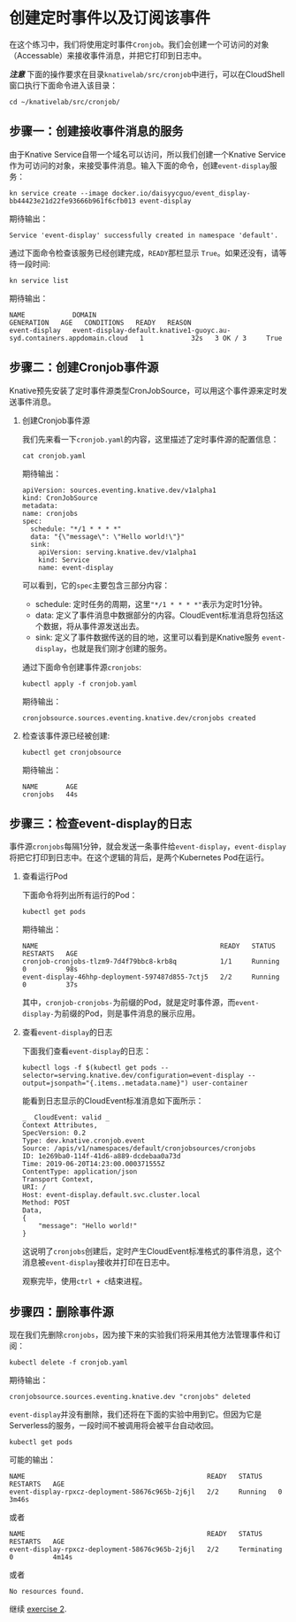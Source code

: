 # 创建定时事件以及订阅该事件

在这个练习中，我们将使用定时事件`Cronjob`。我们会创建一个可访问的对象（Accessable）来接收事件消息，并把它打印到日志中。

***注意*** 下面的操作要求在目录`knativelab/src/cronjob`中进行，可以在CloudShell窗口执行下面命令进入该目录：
```
cd ~/knativelab/src/cronjob/
```

## 步骤一：创建接收事件消息的服务

由于Knative Service自带一个域名可以访问，所以我们创建一个Knative Service作为可访问的对象，来接受事件消息。输入下面的命令，创建`event-display`服务：

```text
kn service create --image docker.io/daisyycguo/event_display-bb44423e21d22fe93666b961f6cfb013 event-display 
```

期待输出：
```
Service 'event-display' successfully created in namespace 'default'.
```

通过下面命令检查该服务已经创建完成，`READY`那栏显示 `True`。如果还没有，请等待一段时间:

```text
kn service list
```

期待输出：
```
NAME            DOMAIN                                                                   GENERATION   AGE   CONDITIONS   READY   REASON
event-display   event-display-default.knative1-guoyc.au-syd.containers.appdomain.cloud   1            32s   3 OK / 3     True
```

## 步骤二：创建Cronjob事件源

Knative预先安装了定时事件源类型CronJobSource，可以用这个事件源来定时发送事件消息。

1. 创建Cronjob事件源

    我们先来看一下`cronjob.yaml`的内容，这里描述了定时事件源的配置信息：
    ```text
    cat cronjob.yaml
    ```

    期待输出：
    ```
    apiVersion: sources.eventing.knative.dev/v1alpha1
    kind: CronJobSource
    metadata:
    name: cronjobs
    spec:
      schedule: "*/1 * * * *"
      data: "{\"message\": \"Hello world!\"}"
      sink:
        apiVersion: serving.knative.dev/v1alpha1
        kind: Service
        name: event-display
    ```

    可以看到，它的`spec`主要包含三部分内容：
    - schedule: 定时任务的周期，这里`"*/1 * * * *"`表示为定时1分钟。
    - data: 定义了事件消息中数据部分的内容。CloudEvent标准消息将包括这个数据，将从事件源发送出去。
    - sink: 定义了事件数据传送的目的地，这里可以看到是Knative服务 `event-display`，也就是我们刚才创建的服务。

    通过下面命令创建事件源`cronjobs`:

    ```text
    kubectl apply -f cronjob.yaml
    ```

    期待输出：
    ```
    cronjobsource.sources.eventing.knative.dev/cronjobs created
    ```
    
2. 检查该事件源已经被创建:

    ```text
    kubectl get cronjobsource
    ```

    期待输出：
    ```
    NAME       AGE
    cronjobs   44s
    ```

## 步骤三：检查event-display的日志

事件源`cronjobs`每隔1分钟，就会发送一条事件给`event-display`，`event-display`将把它打印到日志中。在这个逻辑的背后，是两个Kubernetes Pod在运行。

1. 查看运行Pod

    下面命令将列出所有运行的Pod：
    ```
    kubectl get pods
    ```

    期待输出：
    ```
    NAME                                              READY   STATUS    RESTARTS   AGE
    cronjob-cronjobs-tlzm9-7d4f79bbc8-krb8q           1/1     Running   0          98s
    event-display-46hhp-deployment-597487d855-7ctj5   2/2     Running   0          37s
    ```

    其中，`cronjob-cronjobs-`为前缀的Pod，就是定时事件源，而`event-display-`为前缀的Pod，则是事件消息的展示应用。

2. 查看`event-display`的日志

    下面我们查看`event-display`的日志：
    ```
    kubectl logs -f $(kubectl get pods --selector=serving.knative.dev/configuration=event-display --output=jsonpath="{.items..metadata.name}") user-container
    ```

    能看到日志显示的CloudEvent标准消息如下面所示：
    ```
    _  CloudEvent: valid _
    Context Attributes,
    SpecVersion: 0.2
    Type: dev.knative.cronjob.event
    Source: /apis/v1/namespaces/default/cronjobsources/cronjobs
    ID: 1e269ba0-114f-41d6-a889-dcdebaa0a73d
    Time: 2019-06-20T14:23:00.000371555Z
    ContentType: application/json
    Transport Context,
    URI: /
    Host: event-display.default.svc.cluster.local
    Method: POST
    Data,
    {
        "message": "Hello world!"
    }
    ```
    这说明了`cronjobs`创建后，定时产生CloudEvent标准格式的事件消息，这个消息被`event-display`接收并打印在日志中。

    观察完毕，使用`ctrl + c`结束进程。

## 步骤四：删除事件源

现在我们先删除`cronjobs`，因为接下来的实验我们将采用其他方法管理事件和订阅：

```
kubectl delete -f cronjob.yaml
```

期待输出：
```
cronjobsource.sources.eventing.knative.dev "cronjobs" deleted
```

`event-display`并没有删除，我们还将在下面的实验中用到它。但因为它是Serverless的服务，一段时间不被调用将会被平台自动收回。

```
kubectl get pods
```

可能的输出：
```
NAME                                              READY   STATUS    RESTARTS   AGE
event-display-rpxcz-deployment-58676c965b-2j6jl   2/2     Running   0          3m46s
```
或者
```
NAME                                              READY   STATUS        RESTARTS   AGE
event-display-rpxcz-deployment-58676c965b-2j6jl   2/2     Terminating   0          4m14s
```
或者
```
No resources found.
```

继续 [exercise 2](./exercise-2.md).